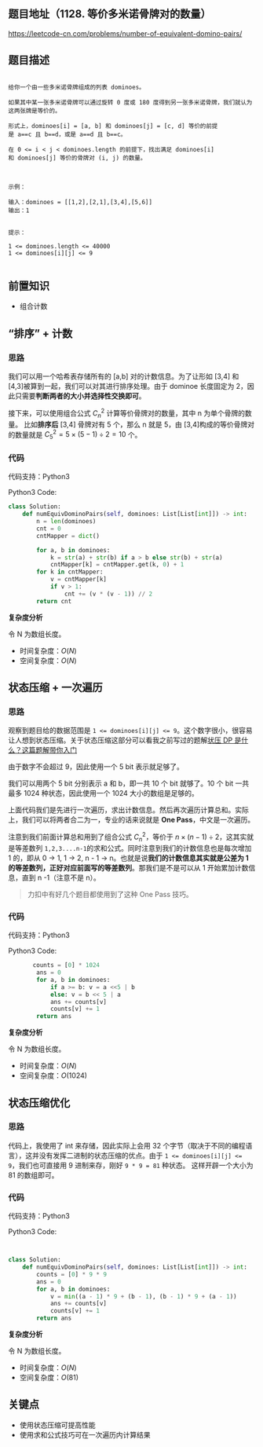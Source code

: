 ## 题目地址（1128. 等价多米诺骨牌对的数量）

https://leetcode-cn.com/problems/number-of-equivalent-domino-pairs/

## 题目描述

```

给你一个由一些多米诺骨牌组成的列表 dominoes。

如果其中某一张多米诺骨牌可以通过旋转 0 度或 180 度得到另一张多米诺骨牌，我们就认为这两张牌是等价的。

形式上，dominoes[i] = [a, b] 和 dominoes[j] = [c, d] 等价的前提是 a==c 且 b==d，或是 a==d 且 b==c。

在 0 <= i < j < dominoes.length 的前提下，找出满足 dominoes[i] 和 dominoes[j] 等价的骨牌对 (i, j) 的数量。

 

示例：

输入：dominoes = [[1,2],[2,1],[3,4],[5,6]]
输出：1
 

提示：

1 <= dominoes.length <= 40000
1 <= dominoes[i][j] <= 9


```

## 前置知识

- 组合计数

## “排序” + 计数

### 思路

我们可以用一个哈希表存储所有的 [a,b] 对的计数信息。为了让形如 [3,4] 和 [4,3]被算到一起，我们可以对其进行排序处理。由于 dominoe 长度固定为 2，因此只需要**判断两者的大小并选择性交换即可**。

接下来，可以使用组合公式 $C_{n}^{2}$ 计算等价骨牌对的数量，其中 n 为单个骨牌的数量。 比如**排序后** [3,4] 骨牌对有 5 个，那么 n 就是 5，由 [3,4]构成的等价骨牌对的数量就是 $C_{5}^{2} = 5\times(5-1)\div2 = 10$ 个。

### 代码

代码支持：Python3

Python3 Code:

```python
class Solution:
    def numEquivDominoPairs(self, dominoes: List[List[int]]) -> int:
        n = len(dominoes)
        cnt = 0
        cntMapper = dict()

        for a, b in dominoes:
            k = str(a) + str(b) if a > b else str(b) + str(a)
            cntMapper[k] = cntMapper.get(k, 0) + 1
        for k in cntMapper:
            v = cntMapper[k]
            if v > 1:
                cnt += (v * (v - 1)) // 2
        return cnt

```

**复杂度分析**

令 N 为数组长度。

- 时间复杂度：$O(N)$
- 空间复杂度：$O(N)$

## 状态压缩 + 一次遍历

### 思路

观察到题目给的数据范围是 `1 <= dominoes[i][j] <= 9`。这个数字很小，很容易让人想到状态压缩。关于状态压缩这部分可以看我之前写过的题解[状压 DP 是什么？这篇题解带你入门](https://mp.weixin.qq.com/s/ecxTTrRvUJbdWwSFbKgDiw "状压 DP 是什么？这篇题解带你入门")

由于数字不会超过 9，因此使用一个 5 bit 表示就足够了。

我们可以用两个 5 bit 分别表示 a 和 b，即一共 10 个 bit 就够了。10 个 bit 一共最多 1024 种状态，因此使用一个 1024 大小的数组是足够的。

上面代码我们是先进行一次遍历，求出计数信息。然后再次遍历计算总和。实际上，我们可以将两者合二为一，专业的话来说就是 **One Pass**，中文是一次遍历。

注意到我们前面计算总和用到了组合公式 $C_{n}^{2}$，等价于 $n\times(n-1)\div{2}$，这其实就是等差数列 `1,2,3....n-1`的求和公式。同时注意到我们的计数信息也是每次增加 1 的，即从 0 -> 1, 1 -> 2, n - 1 -> n。也就是说**我们的计数信息其实就是公差为 1 的等差数列，正好对应前面写的等差数列**。那我们是不是可以从 1 开始累加计数信息，直到 n -1（注意不是 n）。

> 力扣中有好几个题目都使用到了这种 One Pass 技巧。

### 代码

代码支持：Python3

Python3 Code:

```python
       counts = [0] * 1024
        ans = 0
        for a, b in dominoes:
            if a >= b: v = a <<5 | b
            else: v = b << 5 | a
            ans += counts[v]
            counts[v] += 1
        return ans
```

**复杂度分析**

令 N 为数组长度。

- 时间复杂度：$O(N)$
- 空间复杂度：$O(1024)$

## 状态压缩优化

### 思路

代码上，我使用了 int 来存储，因此实际上会用 32 个字节（取决于不同的编程语言），这并没有发挥二进制的状态压缩的优点。由于 `1 <= dominoes[i][j] <= 9`，我们也可直接用 9 进制来存，刚好 `9 * 9 = 81` 种状态。 这样开辟一个大小为 81 的数组即可。

### 代码

代码支持：Python3

Python3 Code:

```python


class Solution:
    def numEquivDominoPairs(self, dominoes: List[List[int]]) -> int:
        counts = [0] * 9 * 9
        ans = 0
        for a, b in dominoes:
            v = min((a - 1) * 9 + (b - 1), (b - 1) * 9 + (a - 1))
            ans += counts[v]
            counts[v] += 1
        return ans
```

**复杂度分析**

令 N 为数组长度。

- 时间复杂度：$O(N)$
- 空间复杂度：$O(81)$

## 关键点

- 使用状态压缩可提高性能
- 使用求和公式技巧可在一次遍历内计算结果
